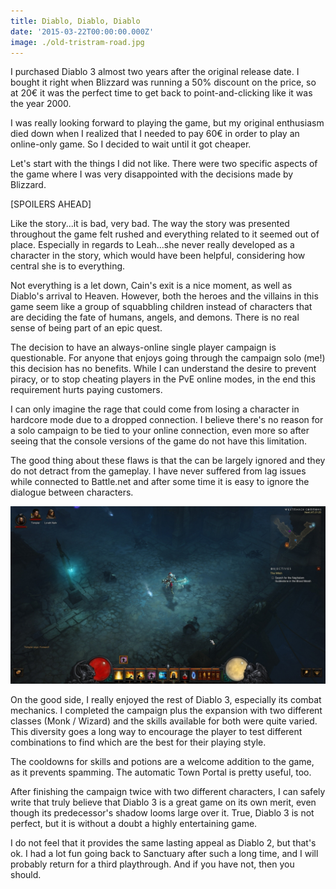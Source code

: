 ```yaml
---
title: Diablo, Diablo, Diablo
date: '2015-03-22T00:00:00.000Z'
image: ./old-tristram-road.jpg
---
```


I purchased Diablo 3 almost two years after the original release date. I bought it right when Blizzard was running a 50% discount on the price, so at 20€ it was the perfect time to get back to point-and-clicking like it was the year 2000.

I was really looking forward to playing the game, but my original enthusiasm died down when I realized that I needed to pay 60€ in order to play an online-only game. So I decided to wait until it got cheaper.

Let's start with the things I did not like. There were two specific aspects of the game where I was very disappointed with the decisions made by Blizzard.

<p class="subtitle">[SPOILERS AHEAD]</p>

Like the story...it is bad, very bad. The way the story was presented throughout the game felt rushed and everything related to it seemed out of place. Especially in regards to Leah...she never really developed as a character in the story, which would have been helpful, considering how central she is to everything.

Not everything is a let down, Cain's exit is a nice moment, as well as Diablo's arrival to Heaven. However, both the heroes and the villains in this game seem like a group of squabbling children instead of characters that are deciding the fate of humans, angels, and demons. There is no real sense of being part of an epic quest.

The decision to have an always-online single player campaign is questionable. For anyone that enjoys going through the campaign solo (me!) this decision has no benefits. While I can understand the desire to prevent piracy, or to stop cheating players in the PvE online modes, in the end this requirement hurts paying customers.

I can only imagine the rage that could come from losing a character in hardcore mode due to a dropped connection. I believe there's no reason for a solo campaign to be tied to your online connection, even more so after seeing that the console versions of the game do not have this limitation.

The good thing about these flaws is that the can be largely ignored and they do not detract from the gameplay. I have never suffered from lag issues while connected to Battle.net and after some time it is easy to ignore the dialogue between characters.

![Westmarch Commons](./westmarch-commons.jpg)

On the good side, I really enjoyed the rest of Diablo 3, especially its combat mechanics. I completed the campaign plus the expansion with two different classes (Monk / Wizard) and the skills available for both were quite varied. This diversity goes a long way to encourage the player to test different combinations to find which are the best for their playing style.

The cooldowns for skills and potions are a welcome addition to the game, as it prevents spamming. The automatic Town Portal is pretty useful, too.

After finishing the campaign twice with two different characters, I can safely write that truly believe that Diablo 3 is a great game on its own merit, even though its predecessor's shadow looms large over it. True, Diablo 3 is not perfect, but it is without a doubt a highly entertaining game.

I do not feel that it provides the same lasting appeal as Diablo 2, but that's ok. I had a lot fun going back to Sanctuary after such a long time, and I will probably return for a third playthrough. And if you have not, then you should.
